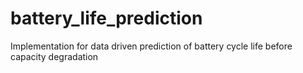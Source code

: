 # battery_life_prediction
Implementation for data driven prediction of battery cycle life before capacity degradation

